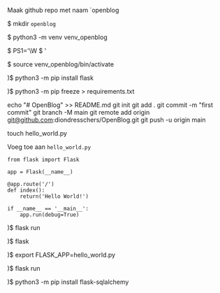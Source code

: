 Maak github repo met naam `openblog

$ mkdir `openblog`

$ python3 -m venv venv_openblog

$ PS1='\W $ '

$ source venv_openblog/bin/activate

)$ python3 -m pip install flask

)$ python3 -m pip freeze > requirements.txt

echo "# OpenBlog" >> README.md
git init
git add .
git commit -m "first commit"
git branch -M main
git remote add origin git@github.com:diondresschers/OpenBlog.git
git push -u origin main

touch hello_world.py

Voeg toe aan `hello_world.py`

```
from flask import Flask

app = Flask(__name__)

@app.route('/')
def index():
    return('Hello World!')

if __name__ == '__main__':
    app.run(debug=True)
```

)$ flask run

)$ flask

)$ export FLASK_APP=hello_world.py

)$ flask run

)$ python3 -m pip install flask-sqlalchemy

